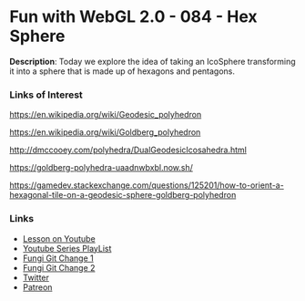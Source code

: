 # Fun with WebGL 2.0 - 084 - Hex Sphere
**Description**:
Today we explore the idea of taking an IcoSphere transforming it into a sphere that is made up of hexagons and pentagons.


### Links of Interest

https://en.wikipedia.org/wiki/Geodesic_polyhedron

https://en.wikipedia.org/wiki/Goldberg_polyhedron

http://dmccooey.com/polyhedra/DualGeodesicIcosahedra.html

https://goldberg-polyhedra-uaadnwbxbl.now.sh/

https://gamedev.stackexchange.com/questions/125201/how-to-orient-a-hexagonal-tile-on-a-geodesic-sphere-goldberg-polyhedron


### Links
* [Lesson on Youtube](https://youtu.be/PrCuCAJLRBo)
* [Youtube Series PlayList](https://www.youtube.com/playlist?list=PLMinhigDWz6emRKVkVIEAaePW7vtIkaIF)
* [Fungi Git Change 1](https://github.com/sketchpunk/FunWithWebGL2/commit/d9a943003a00a57d4162237fe6313eda6c709f2e)
* [Fungi Git Change 2](https://github.com/sketchpunk/FunWithWebGL2/commit/b8f06d59a0f5b2376e2261a22b2d049ea31f60bf)
* [Twitter](https://twitter.com/SketchpunkLabs)
* [Patreon](https://www.patreon.com/sketchpunk)